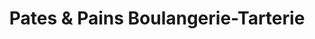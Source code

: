 ---
title: "Pates & Pains Boulangerie-Tarterie"
url: /seyssinet-pariset/pates-et-pains-boulangerie-tarterie/
shop: boulangerie
---